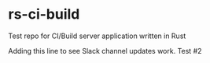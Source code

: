 # rs-ci-build
Test repo for CI/Build server application written in Rust

Adding this line to see Slack channel updates work.
Test #2

